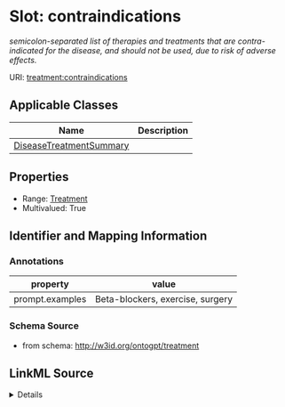 # Slot: contraindications
_semicolon-separated list of therapies and treatments that are contra-indicated for the disease, and should not be used, due to risk of adverse effects._


URI: [treatment:contraindications](http://w3id.org/ontogpt/treatments/contraindications)



<!-- no inheritance hierarchy -->




## Applicable Classes

| Name | Description |
| --- | --- |
[DiseaseTreatmentSummary](DiseaseTreatmentSummary.md) | 






## Properties

* Range: [Treatment](Treatment.md)
* Multivalued: True








## Identifier and Mapping Information





### Annotations

| property | value |
| --- | --- |
| prompt.examples | Beta-blockers, exercise, surgery |



### Schema Source


* from schema: http://w3id.org/ontogpt/treatment




## LinkML Source

<details>
```yaml
name: contraindications
annotations:
  prompt.examples:
    tag: prompt.examples
    value: Beta-blockers, exercise, surgery
description: semicolon-separated list of therapies and treatments that are contra-indicated
  for the disease, and should not be used, due to risk of adverse effects.
from_schema: http://w3id.org/ontogpt/treatment
rank: 1000
multivalued: true
alias: contraindications
owner: DiseaseTreatmentSummary
domain_of:
- DiseaseTreatmentSummary
range: Treatment

```
</details>